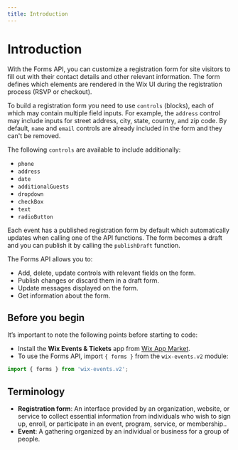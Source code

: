 ```yaml
---
title: Introduction
---
```

# Introduction

With the Forms API, you can customize a registration form for site visitors to fill out with their contact details and other relevant information. The form defines which elements are rendered in the Wix UI during the registration process (RSVP or checkout).    

To build a registration form you need to use `controls` (blocks), each of which may contain multiple field inputs. For example, the `address` control may include inputs for street address, city, state, country, and zip code. By default, `name` and `email` controls are already included in the form and they can't be removed.    

The following `controls` are available to include additionally:

- `phone`
- `address`
- `date`
- `additionalGuests`
- `dropdown`
- `checkBox`
- `text`
- `radioButton`

Each event has a published registration form by default which automatically updates when calling one of the API functions. The form becomes a draft and you can publish it by calling the `publishDraft` function.

The Forms API allows you to:  

- Add, delete, update controls with relevant fields on the form.
- Publish changes or discard them in a draft form.
- Update messages displayed on the form.
- Get information about the form.

## Before you begin

It’s important to note the following points before starting to code:  

- Install the **Wix Events & Tickets** app from [Wix App Market](https://www.wix.com/app-market/wix-events?referral=category&appIndex=5&referralTag=booking--events).
- To use the Forms API, import `{ forms }` from the `wix-events.v2` module:

```javascript
import { forms } from 'wix-events.v2';
```

## Terminology

- **Registration form**: An interface provided by an organization, website, or service to collect essential information from individuals who wish to sign up, enroll, or participate in an event, program, service, or membership..
- **Event**: A gathering organized by an individual or business for a group of people.